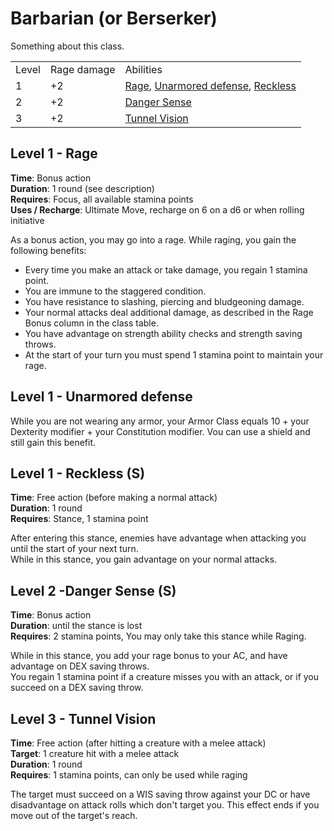 # Barbarian (or Berserker)

Something about this class.

<table><tbody><tr><td>Level</td><td>Rage damage</td><td>Abilities</td></tr><tr><td>1</td><td>+2</td><td><a href="#Level 1 - Rage">Rage</a>, <a href="#Level 1 - Unarmored defense">Unarmored defense</a>, <a href="#Level 1 - Reckless (S)">Reckless</a></td></tr><tr><td>2</td><td>+2</td><td><a href="#Level 2 -Danger Sense (S)">Danger Sense</a></td></tr><tr><td>3</td><td>+2</td><td><a href="#Level 3 - Tunnel Vision">Tunnel Vision</a></td></tr></tbody></table>

## Level 1 - Rage

**Time**: Bonus action  
**Duration**: 1 round (see description)  
**Requires**: Focus, all available stamina points  
**Uses / Recharge**: Ultimate Move, recharge on 6 on a d6 or when rolling initiative

As a bonus action, you may go into a rage. While raging, you gain the following benefits:

*   Every time you make an attack or take damage, you regain 1 stamina point.
*   You are immune to the staggered condition.
*   You have resistance to slashing, piercing and bludgeoning damage.
*   Your normal attacks deal additional damage, as described in the Rage Bonus column in the class table.
*   You have advantage on strength ability checks and strength saving throws.
*   At the start of your turn you must spend 1 stamina point to maintain your rage.

## Level 1 - Unarmored defense

While you are not wearing any armor, your Armor Class equals 10 + your Dexterity modifier + your Constitution modifier. Vou can use a shield and still gain this benefit.

## Level 1 - Reckless (S)

**Time**: Free action (before making a normal attack)  
**Duration**: 1 round  
**Requires**: Stance, 1 stamina point

After entering this stance, enemies have advantage when attacking you until the start of your next turn.  
While in this stance, you gain advantage on your normal attacks.

## Level 2 -Danger Sense (S)

**Time**: Bonus action  
**Duration**: until the stance is lost  
**Requires**: 2 stamina points, You may only take this stance while Raging.

While in this stance, you add your rage bonus to your AC, and have advantage on DEX saving throws.  
You regain 1 stamina point if a creature misses you with an attack, or if you succeed on a DEX saving throw.

## Level 3 - Tunnel Vision

**Time**: Free action (after hitting a creature with a melee attack)  
**Target**: 1 creature hit with a melee attack  
**Duration**: 1 round  
**Requires**: 1 stamina points, can only be used while raging

The target must succeed on a WIS saving throw against your DC or have disadvantage on attack rolls which don't target you. This effect ends if you move out of the target's reach.
